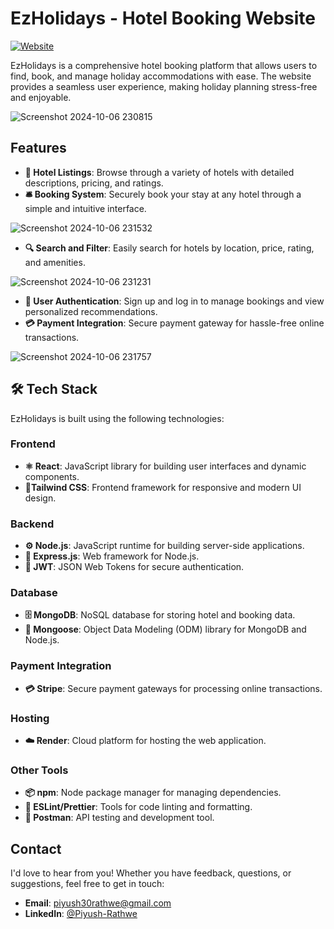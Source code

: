 # EzHolidays - Hotel Booking Website

[![Website](https://img.shields.io/badge/website-online-brightgreen)](https://ezholidays.onrender.com)

EzHolidays is a comprehensive hotel booking platform that allows users to find, book, and manage holiday accommodations with ease. The website provides a seamless user experience, making holiday planning stress-free and enjoyable.

![Screenshot 2024-10-06 230815](https://github.com/user-attachments/assets/0bc90ef8-0ab3-4a38-aad4-d5475097a20f)

## Features

- **🏨 Hotel Listings**: Browse through a variety of hotels with detailed descriptions, pricing, and ratings.
- **🛎️ Booking System**: Securely book your stay at any hotel through a simple and intuitive interface.

![Screenshot 2024-10-06 231532](https://github.com/user-attachments/assets/e945dda6-5a5d-4500-b1d9-4522ba5321c3)


- **🔍 Search and Filter**: Easily search for hotels by location, price, rating, and amenities.

![Screenshot 2024-10-06 231231](https://github.com/user-attachments/assets/be547ae2-4697-49e7-b1a5-1b54b7bf35bb)


- **🔐 User Authentication**: Sign up and log in to manage bookings and view personalized recommendations.
- **💳 Payment Integration**: Secure payment gateway for hassle-free online transactions.

![Screenshot 2024-10-06 231757](https://github.com/user-attachments/assets/075efd9f-10c6-4fdf-99e5-3b88e8ec5aa0)

## 🛠️ Tech Stack

EzHolidays is built using the following technologies:

### Frontend
- **⚛️ React**: JavaScript library for building user interfaces and dynamic components.
- **🎨Tailwind CSS**: Frontend framework for responsive and modern UI design.

### Backend
- **⚙️ Node.js**: JavaScript runtime for building server-side applications.
- **🚀 Express.js**: Web framework for Node.js.
- **🔐 JWT**: JSON Web Tokens for secure authentication.

### Database
- **🗄️ MongoDB**: NoSQL database for storing hotel and booking data.
- **🔄 Mongoose**: Object Data Modeling (ODM) library for MongoDB and Node.js.


### Payment Integration
- **💳 Stripe**: Secure payment gateways for processing online transactions.

### Hosting
- **☁️ Render**: Cloud platform for hosting the web application.

### Other Tools
- **📦 npm**: Node package manager for managing dependencies.
- **🔧 ESLint/Prettier**: Tools for code linting and formatting.
- **📝 Postman**: API testing and development tool.



## Contact

I'd love to hear from you! Whether you have feedback, questions, or suggestions, feel free to get in touch:

- **Email**: [piyush30rathwe@gmail.com](piyush30rathwe@gmail.com)
- **LinkedIn**: [@Piyush-Rathwe](https://www.linkedin.com/in/piyush-rathwe-11628b216/)
